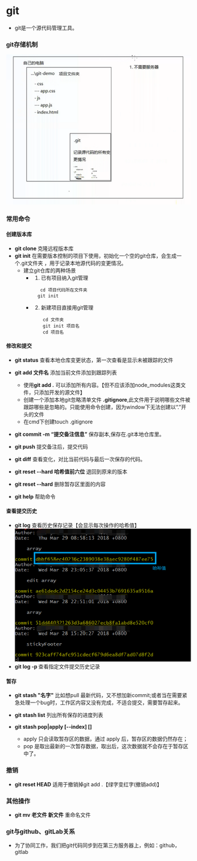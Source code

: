 # git
* git是一个源代码管理工具。
### git存储机制
![image](https://github.com/ericyishi/img-folder/blob/master/summary/tool/gitRunTheory.png)

### 常用命令
#### 创建版本库
  * **git clone <url>** 克隆远程版本库
  * **git init** 在需要版本控制的项目下使用，初始化一个空的git仓库，会生成一个.git文件夹 ，用于记录本地源代码的变更情况。
      *  建立git仓库的两种场景
         * 1. 已有项目纳入git管理
             ```
                cd 项目代码所在文件夹
               git init
            ```
         * 2. 新建项目直接用git管理
            ```
                cd 文件夹
                git init 项目名
                cd 项目名
            ```
#### 修改和提交
  * **git status** 查看本地仓库变更状态，第一次查看是显示未被跟踪的文件
  * **git add 文件名** 添加当前文件添加到跟踪列表
    * 使用**git add .** 可以添加所有内容。【但不应该添加node_modules这类文件，只添加开发的源文件】
    * 创建一个添加本地git忽略清单文件 **.gitignore**,此文件用于说明哪些文件被跟踪哪些是忽略的。只能使用命令创建，因为window下无法创建以“.”开头的文件
    * 在cmd下创建touch .gitignore
  * **git commit -m “提交备注信息”** 保存副本,保存在.git本地仓库里。
  * **git push** 提交备注后，提交代码
  * **git diff** 查看变化，对比当前代码与最后一次保存的代码。

  * **git reset --hard 哈希值前六位** 退回到原来的版本
  * **git reset --hard** 删除暂存区里面的内容
  * **git help** 帮助命令

#### 查看提交历史
  * **git log** 查看历史保存记录【会显示每次操作的哈希值】
  ![image](https://github.com/ericyishi/img-folder/blob/master/summary/tool/gitHash.png)
  * **git log -p <file>** 查看指定文件提交历史记录

#### 暂存
  * **git stash "名字"** 比如想pull 最新代码，又不想加新commit;或者当在需要紧急处理一个bug时，工作区内容又没有完成，不适合提交，需要暂存起来。

  * **git stash list** 列出所有保存的进度列表
  * **git stash pop|apply [--index] [<stash>]**
    * apply 只会读取暂存区的数据，通过  apply 后，暂存区的数据仍然存在；
    * pop 是取出最新的一次暂存数据，取出后，这次数据就不会存在于暂存区中了。
### 撤销
  * **git reset HEAD** 适用于撤销掉git add .【绿字变红字(撤销add)】

### 其他操作
  * **git mv 老文件 新文件** 重命名文件
### git与github、gitLab关系
  * 为了协同工作，我们把git代码同步到在第三方服务器上，例如：github，gitlab


